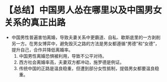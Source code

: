 # 【总结】中国男人怂在哪里以及中国男女关系的真正出路

-   中国男性普遍害怕离婚，导致夫妻关系中更霸道、自私、歇斯底里的一方剥削另一方。在男女博弈中，避免毁灭之路的方法是男女都遵循“男德”和“女德”，提升自己，合作并降低离婚率。
    1.  中国男性离婚恐惧被利用，导致不公平对待。
    2.  西方社会离婚率高，夫妻双方都冲动，施罗德是例证。
    3.  传统中国的正路是温良稳重，但遭到部分女性抵制，提倡男女都要温良稳重。